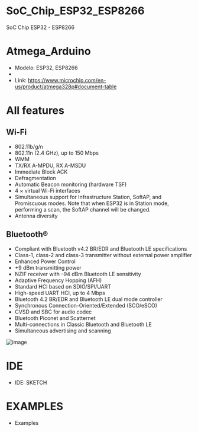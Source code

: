 # SoC_Chip_ESP32_ESP8266
SoC Chip ESP32 - ESP8266

# Atmega_Arduino

- Modelo: ESP32, ESP8266 
- 
- Link: https://www.microchip.com/en-us/product/atmega328p#document-table

# All features
  
## Wi-Fi
- 802.11b/g/n
- 802.11n (2.4 GHz), up to 150 Mbps
- WMM
- TX/RX A-MPDU, RX A-MSDU
- Immediate Block ACK
- Defragmentation
- Automatic Beacon monitoring (hardware TSF)
- 4 × virtual Wi-Fi interfaces
- Simultaneous support for Infrastructure Station, SoftAP, and Promiscuous modes. Note that when ESP32 is in Station mode, performing a scan, the SoftAP channel will be changed.
- Antenna diversity
## Bluetooth®
- Compliant with Bluetooth v4.2 BR/EDR and Bluetooth LE specifications
- Class-1, class-2 and class-3 transmitter without external power amplifier
- Enhanced Power Control
- +9 dBm transmitting power
- NZIF receiver with –94 dBm Bluetooth LE sensitivity
- Adaptive Frequency Hopping (AFH)
- Standard HCI based on SDIO/SPI/UART
- High-speed UART HCI, up to 4 Mbps
- Bluetooth 4.2 BR/EDR and Bluetooth LE dual mode controller
- Synchronous Connection-Oriented/Extended (SCO/eSCO)
- CVSD and SBC for audio codec
- Bluetooth Piconet and Scatternet
- Multi-connections in Classic Bluetooth and Bluetooth LE
- Simultaneous advertising and scanning

![image](https://github.com/jariver1986/SoC_Chip_ESP32_ESP8266/assets/62295761/e2e4dac9-1ae1-4b84-9a23-b2c202577696)


# IDE
- IDE: SKETCH
# EXAMPLES
- Examples

